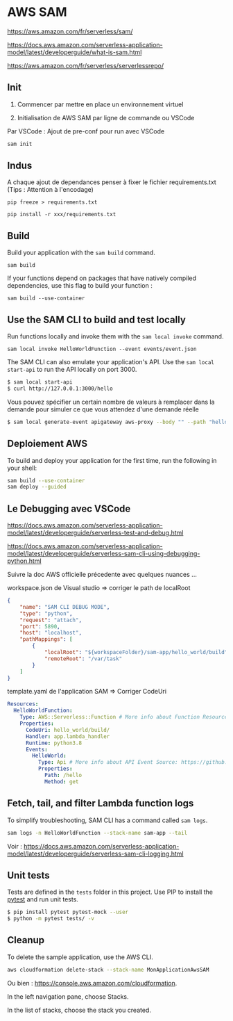 # AWS SAM 

https://aws.amazon.com/fr/serverless/sam/

https://docs.aws.amazon.com/serverless-application-model/latest/developerguide/what-is-sam.html

https://aws.amazon.com/fr/serverless/serverlessrepo/


## Init

1. Commencer par mettre en place un environnement virtuel

2. Initialisation de AWS SAM par ligne de commande ou VSCode

Par VSCode : Ajout de pre-conf pour run avec VSCode

```bash
sam init
```

## Indus

A chaque ajout de dependances penser à fixer le fichier requirements.txt (Tips : Attention à l'encodage)

`pip freeze > requirements.txt`

`pip install -r xxx/requirements.txt`

## Build

Build your application with the `sam build` command.

`sam build`

If your functions depend on packages that have natively compiled dependencies, use this flag to build your function :

`sam build --use-container`

## Use the SAM CLI to build and test locally

Run functions locally and invoke them with the `sam local invoke` command.

`sam local invoke HelloWorldFunction --event events/event.json`

The SAM CLI can also emulate your application's API. Use the `sam local start-api` to run the API locally on port 3000.

```bash
$ sam local start-api
$ curl http://127.0.0.1:3000/hello
```

Vous pouvez spécifier un certain nombre de valeurs à remplacer dans la demande pour simuler ce que vous attendez d'une demande réelle

```bash
$ sam local generate-event apigateway aws-proxy --body "" --path "hello" --method GET > api-event.json
```

## Deploiement AWS

To build and deploy your application for the first time, run the following in your shell:

```bash
sam build --use-container
sam deploy --guided
```

## Le Debugging avec VSCode

https://docs.aws.amazon.com/serverless-application-model/latest/developerguide/serverless-test-and-debug.html

https://docs.aws.amazon.com/serverless-application-model/latest/developerguide/serverless-sam-cli-using-debugging-python.html

Suivre la doc AWS officielle précedente avec quelques nuances ...

workspace.json de Visual studio => corriger le path de localRoot

```json
{
	"name": "SAM CLI DEBUG MODE",
	"type": "python",
	"request": "attach",
	"port": 5890,
	"host": "localhost",
	"pathMappings": [
		{
			"localRoot": "${workspaceFolder}/sam-app/hello_world/build",
			"remoteRoot": "/var/task"
		}
	]
}
```

template.yaml de l'application SAM => Corriger CodeUri

```yaml
Resources:
  HelloWorldFunction:
    Type: AWS::Serverless::Function # More info about Function Resource: https://github.com/awslabs/serverless-application-model/blob/master/versions/2016-10-31.md#awsserverlessfunction
    Properties:
      CodeUri: hello_world/build/
      Handler: app.lambda_handler
      Runtime: python3.8
      Events:
        HelloWorld:
          Type: Api # More info about API Event Source: https://github.com/awslabs/serverless-application-model/blob/master/versions/2016-10-31.md#api
          Properties:
            Path: /hello
            Method: get
```

## Fetch, tail, and filter Lambda function logs

To simplify troubleshooting, SAM CLI has a command called `sam logs`.

```bash
sam logs -n HelloWorldFunction --stack-name sam-app --tail
```

Voir : https://docs.aws.amazon.com/serverless-application-model/latest/developerguide/serverless-sam-cli-logging.html

## Unit tests
Tests are defined in the `tests` folder in this project. Use PIP to install the [pytest](https://docs.pytest.org/en/latest/) and run unit tests.

```bash
$ pip install pytest pytest-mock --user
$ python -m pytest tests/ -v
```


## Cleanup

To delete the sample application, use the AWS CLI.

```bash
aws cloudformation delete-stack --stack-name MonApplicationAwsSAM
```

Ou bien : https://console.aws.amazon.com/cloudformation.

In the left navigation pane, choose Stacks.

In the list of stacks, choose the stack you created.
